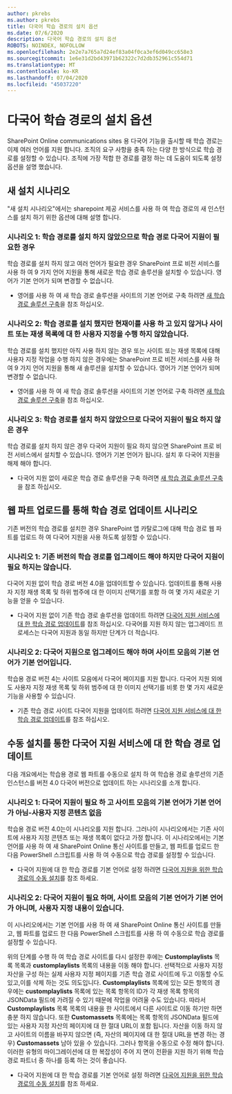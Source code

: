 ```yaml
---
author: pkrebs
ms.author: pkrebs
title: 다국어 학습 경로의 설치 옵션
ms.date: 07/6/2020
description: 다국어 학습 경로의 설치 옵션
ROBOTS: NOINDEX, NOFOLLOW
ms.openlocfilehash: 2e2e7a765a7d24ef83a04f0ca3ef6d049cc658e3
ms.sourcegitcommit: 1e6e31d2bd43971b62322c7d2db352961c554d71
ms.translationtype: MT
ms.contentlocale: ko-KR
ms.lasthandoff: 07/04/2020
ms.locfileid: "45037220"
---
```

# <a name="setup-options-for-multilingual-learning-pathways"></a>다국어 학습 경로의 설치 옵션
SharePoint Online communications sites 용 다국어 기능을 출시할 때 학습 경로는 이제 여러 언어를 지원 합니다. 조직의 요구 사항을 충족 하는 다양 한 방식으로 학습 경로를 설정할 수 있습니다. 조직에 가장 적합 한 경로를 결정 하는 데 도움이 되도록 설정 옵션을 설명 했습니다. 

## <a name="new-install-scenarios"></a>새 설치 시나리오
"새 설치 시나리오"에서는 sharepoint 제공 서비스를 사용 하 여 학습 경로의 새 인스턴스를 설치 하기 위한 옵션에 대해 설명 합니다.

### <a name="scenario-1-we-have-not-installed-learning-pathways-and-need-learning-pathways-multilingual-support"></a>시나리오 1: 학습 경로를 설치 하지 않았으므로 학습 경로 다국어 지원이 필요한 경우 
학습 경로를 설치 하지 않고 여러 언어가 필요한 경우 SharePoint 프로 비전 서비스를 사용 하 여 9 가지 언어 지원을 통해 새로운 학습 경로 솔루션을 설치할 수 있습니다. 영어가 기본 언어가 되며 변경할 수 없습니다. 
- 영어를 사용 하 여 새 학습 경로 솔루션을 사이트의 기본 언어로 구축 하려면 [새 학습 경로 솔루션 구축](custom_provision_ml.md)을 참조 하십시오.

### <a name="scenario-2-we-installed-learning-pathways-but-arent-currently-using-it-andor-havent-made-any-customization-to-the-site-or-playlists"></a>시나리오 2: 학습 경로를 설치 했지만 현재이를 사용 하 고 있지 않거나 사이트 또는 재생 목록에 대 한 사용자 지정을 수행 하지 않았습니다. 
학습 경로를 설치 했지만 아직 사용 하지 않는 경우 또는 사이트 또는 재생 목록에 대해 사용자 지정 작업을 수행 하지 않은 경우에는 SharePoint 프로 비전 서비스를 사용 하 여 9 가지 언어 지원을 통해 새 솔루션을 설치할 수 있습니다. 영어가 기본 언어가 되며 변경할 수 없습니다. 
- 영어를 사용 하 여 새 학습 경로 솔루션을 사이트의 기본 언어로 구축 하려면 [새 학습 경로 솔루션 구축](custom_provision_ml.md)을 참조 하십시오.

### <a name="scenario-3-we-havent-installed-learning-pathways-and-dont-need-multilingual-support"></a>시나리오 3: 학습 경로를 설치 하지 않았으므로 다국어 지원이 필요 하지 않은 경우 
학습 경로를 설치 하지 않은 경우 다국어 지원이 필요 하지 않으면 SharePoint 프로 비전 서비스에서 설치할 수 있습니다. 영어가 기본 언어가 됩니다. 설치 후 다국어 지원을 해제 해야 합니다. 
- 다국어 지원 없이 새로운 학습 경로 솔루션을 구축 하려면 [새 학습 경로 솔루션 구축](custom_provision_ml.md)을 참조 하십시오.

## <a name="update-learning-pathways-with-a-web-part-upload-scenarios"></a>웹 파트 업로드를 통해 학습 경로 업데이트 시나리오
기존 버전의 학습 경로를 설치한 경우 SharePoint 앱 카탈로그에 대해 학습 경로 웹 파트를 업로드 하 여 다국어 지원을 사용 하도록 설정할 수 있습니다. 

### <a name="scenario-1-we-need-to-upgrade-an-existing-version-of-learning-pathways-but-dont-need-multilingual-support"></a>시나리오 1: 기존 버전의 학습 경로를 업그레이드 해야 하지만 다국어 지원이 필요 하지는 않습니다.
다국어 지원 없이 학습 경로 버전 4.0을 업데이트할 수 있습니다. 업데이트를 통해 사용자 지정 재생 목록 및 하위 범주에 대 한 이미지 선택기를 포함 하 여 몇 가지 새로운 기능을 얻을 수 있습니다. 

- 다국어 지원 없이 기존 학습 경로 솔루션을 업데이트 하려면 [다국어 지원 서비스에 대 한 학습 경로 업데이트](custom_update_ml.md)를 참조 하십시오. 다국어를 지원 하지 않는 업그레이드 프로세스는 다국어 지원과 동일 하지만 단계가 더 적습니다. 

### <a name="scenario-2-we-need-to-upgrade-to-multilingual-support-and-the-default-language-of-the-site-collection-is-our-default-language"></a>시나리오 2: 다국어 지원으로 업그레이드 해야 하며 사이트 모음의 기본 언어가 기본 언어입니다.
학습용 경로 버전 4는 사이트 모음에서 다국어 페이지를 지원 합니다. 다국어 지원 외에도 사용자 지정 재생 목록 및 하위 범주에 대 한 이미지 선택기를 비롯 한 몇 가지 새로운 기능을 사용할 수 있습니다. 
- 기존 학습 경로 사이트 다국어 지원을 업데이트 하려면 [다국어 지원 서비스에 대 한 학습 경로 업데이트](custom_update_ml.md)를 참조 하십시오. 

## <a name="update-learning-pathways-for-multilingual-support-with-manual-install"></a>수동 설치를 통한 다국어 지원 서비스에 대 한 학습 경로 업데이트 
다음 개요에서는 학습용 경로 웹 파트를 수동으로 설치 하 여 학습용 경로 솔루션의 기존 인스턴스를 버전 4.0 다국어 버전으로 업데이트 하는 시나리오를 소개 합니다. 

### <a name="scenario-1-we-need-multilingual-support-and-the-default-language-of-the-site-collection-is-not-our-default-language--no-custom-content"></a>시나리오 1: 다국어 지원이 필요 하 고 사이트 모음의 기본 언어가 기본 언어가 아님-사용자 지정 콘텐츠 없음 
학습용 경로 버전 4.0는이 시나리오를 지원 합니다. 그러나이 시나리오에서는 기존 사이트에 사용자 지정 콘텐츠 또는 재생 목록이 없다고 가정 합니다. 이 시나리오에서는 기본 언어를 사용 하 여 새 SharePoint Online 통신 사이트를 만들고, 웹 파트를 업로드 한 다음 PowerShell 스크립트를 사용 하 여 수동으로 학습 경로를 설정할 수 있습니다. 
- 다국어 지원에 대 한 학습 경로를 기본 언어로 설정 하려면 [다국어 지원을 위한 학습 경로의 수동 설치](custom_manualsetup_ml.md)를 참조 하세요.

### <a name="scenario-2-we-need-multilingual-support-and-the-default-language-of-the-site-collection-is-not-our-default-language--plus-we-have-custom-content"></a>시나리오 2: 다국어 지원이 필요 하며, 사이트 모음의 기본 언어가 기본 언어가 아니며, 사용자 지정 내용이 있습니다. 
이 시나리오에서는 기본 언어를 사용 하 여 새 SharePoint Online 통신 사이트를 만들고, 웹 파트를 업로드 한 다음 PowerShell 스크립트를 사용 하 여 수동으로 학습 경로를 설정할 수 있습니다. 

위의 단계를 수행 하 여 학습 경로 사이트를 다시 설정한 후에는 **Customplaylists** 목록 목록과 **customplaylists** 목록의 내용을 이동 해야 합니다. 선택적으로 사용자 지정 자산을 구성 하는 실제 사용자 지정 페이지를 기존 학습 경로 사이트에 두고 이동할 수도 있고,이를 삭제 하는 것도 의도입니다. **Customplaylists** 목록에 있는 모든 항목의 경우에는 **customplaylists** 목록에 있는 목록 항목의 ID가 각 재생 목록 항목의 JSONData 필드에 가려질 수 있기 때문에 작업을 어려울 수도 있습니다. 따라서 **Customplaylists** 목록 목록의 내용을 한 사이트에서 다른 사이트로 이동 하기만 하면 충분 하지 않습니다. 또한 **Customassets** 목록에는 목록 항목의 JSONData 필드에 있는 사용자 지정 자산의 페이지에 대 한 절대 URL이 포함 됩니다. 자산을 이동 하지 않고 사이트의 이름을 바꾸지 않으면 (즉, 자산의 페이지에 대 한 절대 URL을 변경 하는 경우) **Customassets** 남아 있을 수 있습니다. 그러나 항목을 수동으로 수정 해야 합니다. 이러한 유형의 마이그레이션에 대 한 복잡성이 주어 지 면이 전환을 지원 하기 위해 학습 경로 파트너 중 하나를 등록 하는 것이 좋습니다.
- 다국어 지원에 대 한 학습 경로를 기본 언어로 설정 하려면 [다국어 지원을 위한 학습 경로의 수동 설치](custom_manualsetup_ml.md)를 참조 하세요.


